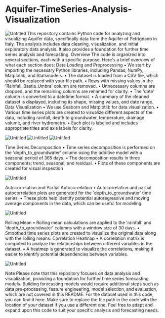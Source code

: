 # Aquifer-TimeSeries-Analysis-Visualization
![Untitled](https://github.com/stevengash/Aquifer-TimeSeries-Analysis-Visualization/assets/99188129/cdfa4b29-335f-46b4-aaa8-af88b8714e81)
This repository contains Python code for analyzing and visualizing Aquifer data, specifically data from the Aquifer of Petrignano in Italy. The analysis includes data cleaning, visualization, and initial exploratory data analysis. It also provides a foundation for further time series analysis and forecasting.
Overview
The code is organized into several sections, each with a specific purpose. Here's a brief overview of what each section does:
Data Loading and Preprocessing
•	We start by importing the necessary Python libraries, including Pandas, NumPy, Matplotlib, and Statsmodels.
•	The dataset is loaded from a CSV file, which should be replaced with your file path.
•	Rows with missing values in the 'Rainfall_Bastia_Umbra' column are removed.
•	Unnecessary columns are dropped, and the remaining columns are renamed for clarity.
•	The 'date' column is converted to a datetime format.
•	A summary of the cleaned dataset is displayed, including its shape, missing values, and date range.
Data Visualization
•	We use Seaborn and Matplotlib for data visualization.
•	Various time series plots are created to visualize different aspects of the data, including rainfall, depth to groundwater, temperature, drainage volume, and river hydrometry.
•	Each plot is labeled and includes appropriate titles and axis labels for clarity.

![Untitled](https://github.com/stevengash/Aquifer-TimeSeries-Analysis-Visualization/assets/99188129/acfda27b-4427-40c9-b6fa-e95fbf1cbf48)
![Untitled](https://github.com/stevengash/Aquifer-TimeSeries-Analysis-Visualization/assets/99188129/26f4e981-dbff-4029-b170-5877506197f2)
![Untitled](https://github.com/stevengash/Aquifer-TimeSeries-Analysis-Visualization/assets/99188129/f527ab55-8e26-4545-8e9a-db9e776a594f)

Time Series Decomposition
•	Time series decomposition is performed on the 'depth_to_groundwater' column using the additive model with a seasonal period of 365 days.
•	The decomposition results in three components: trend, seasonal, and residual.
•	Plots of these components are created for visual inspection

![Untitled](https://github.com/stevengash/Aquifer-TimeSeres-Analysis-Visualization/assets/99188129/fb7fc21e-5038-4e46-9046-d14c3e02f8e2)


Autocorrelation and Partial Autocorrelation
•	Autocorrelation and partial autocorrelation plots are generated for the 'depth_to_groundwater' time series.
•	These plots help identify potential autoregressive and moving average components in the data, which can be useful for modeling.

![Untitled](https://github.com/stevengash/Aquifer-TimeSeries-Analysis-Visualization/assets/99188129/444c6f20-0dd2-4553-b066-803a239df325)

Rolling Mean
•	Rolling mean calculations are applied to the 'rainfall' and 'depth_to_groundwater' columns with a window size of 30 days.
•	Smoothed time series plots are created to visualize the original data along with the rolling means.
Correlation Heatmap
•	A correlation matrix is computed to analyze the relationships between different variables in the dataset.
•	A heatmap is generated to visualize the correlations, making it easier to identify potential dependencies between variables.

![Untitled](https://github.com/stevengash/Aquifer-TimeSeries-Analysis-Visualization/assets/99188129/0de53a8f-c222-4b36-88b9-6ad76bea7236)

Note
Please note that this repository focuses on data analysis and visualization, providing a foundation for further time series forecasting models. Building forecasting models would require additional steps such as data pre-processing, feature engineering, model selection, and evaluation, which are not covered in this README.
For the dataset used in this code, you can find it here. Make sure to replace the file path in the code with the location of your dataset if you use a different one.
Feel free to adapt and expand upon this code to suit your specific analysis and forecasting needs.

